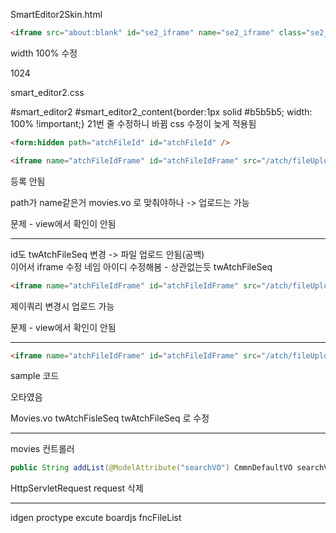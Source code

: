 SmartEditor2Skin.html

```html
<iframe src="about:blank" id="se2_iframe" name="se2_iframe" class="se2_input_wysiwyg" width="100%" height="300" title="글쓰기 영역 : 도구 모음은 ALT+F10을, 도움말은 ALT+0을 누르세요." frameborder="0" style="display:block;"></iframe>

```
width 100% 수정

1024


smart_editor2.css

#smart_editor2 #smart_editor2_content{border:1px solid #b5b5b5; width: 100% !important;}
21번 줄 수정하니 바뀜
css 수정이 늦게 적용됨

```html
<form:hidden path="atchFileId" id="atchFileId" />

<iframe name="atchFileIdFrame" id="atchFileIdFrame"	src="/atch/fileUpload.do?atchFileId=${moviesVO.twAtchFileSeq}&fileCnt=5&atchFileIdNm=atchFileId&updateType=upload" style="width: 100%;" height="100" frameborder="0" title="파일 업로드 폼"></iframe></td>
```
등록 안됨

path가 name같은거 movies.vo 로 맞춰야하나 -> 업로드는 가능

문제 - view에서 확인이 안됨

---
id도 twAtchFileSeq 변경 -> 파일 업로드 안됨(공백)  
이어서
iframe 수정 네임 아이디 수정해봄  - 상관없는듯
twAtchFileSeq

```html
<iframe name="atchFileIdFrame" id="atchFileIdFrame"	src="/atch/fileUpload.do?twAtchFileSeq=${moviesVO.twAtchFileSeq}&fileCnt=5&atchFileIdNm=twAtchFileSeq&updateType=upload" style="width: 100%;" height="100" frameborder="0" title="파일 업로드 폼"></iframe></td>
```
제이쿼리 변경시 업로드 가능

문제 - view에서 확인이 안됨

---
```html
<iframe name="atchFileIdFrame" id="atchFileIdFrame" src="/atch/fileUpload.do?atchFileId=${sampleVO.atchFileId}&fileCnt=5&atchFileIdNm=atchFileId&updateType=view" style="width: 100%;" height="50" frameborder="0" title="파일 업로드 폼"></iframe>
```
sample 코드

오타였음

Movies.vo
twAtchFisleSeq
twAtchFileSeq 로 수정

---
movies 컨트롤러
```java
public String addList(@ModelAttribute("searchVO") CmmnDefaultVO searchVO, ModelMap model, HttpServletRequest request) throws Exception {
```
HttpServletRequest request  삭제

---
idgen
proctype
excute
boardjs
fncFileList

